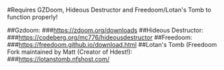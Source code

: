 #Requires GZDoom, Hideous Destructor and Freedoom/Lotan's Tomb to function properly!

##Gzdoom: 
###https://zdoom.org/downloads
##Hideous Destructor: 
###https://codeberg.org/mc776/hideousdestructor
##Freedoom: 
###https://freedoom.github.io/download.html
##Lotan's Tomb (Freedoom Fork maintained by Matt (Creator of Hdest!):
###https://lotanstomb.nfshost.com/
